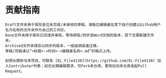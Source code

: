 # 贡献指南

    Draft文件夹用于保存各位未完成/未审核的草稿，请每位编辑者在其下自行创建以Github用户名为名称的文件夹作为自己的工作区。
    Done文件夹用于保存已完成并审核，等待排版/同步至Word文档的版本，其下无需新建文件夹。
    Archived文件夹保存以同步的版本，一般由排版者迁移。
    草稿/完稿请以“<标题>-<时间>-<编辑者名称>.md”的格式上传。

    如想长期参与本项目，可联系 [EL_File4138](https://github.com/EL-File4138) 加入Contributer列表；如无长期编辑需求，可Fork本仓库，更改后向本仓库发起Pull Request。